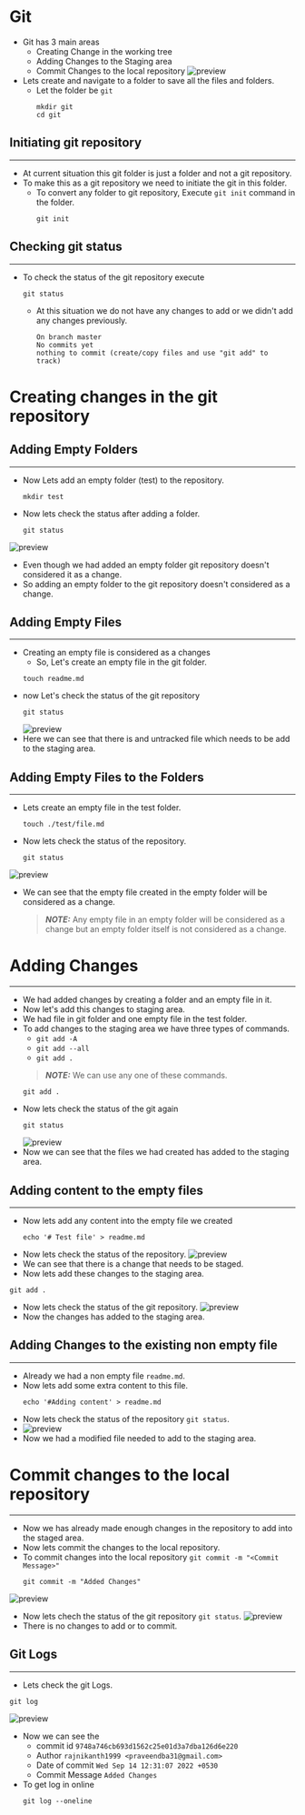 # Git

* Git has 3 main areas
  * Creating Change in the working tree
  * Adding Changes to the Staging area
  * Commit Changes to the local repository
![preview](./Images/github1.png)
* Lets create and navigate to a folder to save all the files and folders.
  * Let the folder be `git`
    ```
    mkdir git
    cd git
    ```

## Initiating git repository
------------------------------
* At current situation this git folder is just a folder and not a git repository.
* To make this as a git repository we need to initiate the git in this folder.
  * To convert any folder to git repository, Execute `git init` command in the folder.
    ```
    git init
    ```

## Checking git status
----------------------------
* To check the status of the git repository execute
  ```
  git status
  ```
  * At this situation we do not have any changes to add or we didn't add any changes previously.
    ```
    On branch master
    No commits yet
    nothing to commit (create/copy files and use "git add" to track)
    ```

# Creating changes in the git repository

## Adding Empty Folders
------------------------------
* Now Lets add an empty folder (test) to the repository.
  ```
  mkdir test
  ```
* Now lets check the status after adding a folder.
  ```
  git status
  ```
![preview](./Images/github4.png)
* Even though we had added an empty folder git repository doesn't considered it as a change.
* So adding an empty folder to the git repository doesn't considered as a change.

## Adding Empty Files
------------------------------
* Creating an empty file is considered as a changes
  * So, Let's create an empty file in the git folder.
  ```
  touch readme.md
  ```
* now Let's check the status of the git repository
  ```
  git status
  ```
  ![preview](./Images/github2.png)
* Here we can see that there is and untracked file which needs to be add to the staging area.

## Adding Empty Files to the Folders
------------------------------
* Lets create an empty file in the test folder.
  ```
  touch ./test/file.md
  ```
* Now lets check the status of the repository.
  ```
  git status
  ```
![preview](./Images/github5.png)
* We can see that the empty file created in the empty folder will be considered as a change.
  > **_NOTE:_** Any empty file in an empty folder will be considered as a change but an empty folder itself is not considered as a change.

# Adding Changes
------------------------------
* We had added changes by creating a folder and an empty file in it.
* Now let's add this changes to staging area.
* We had file in git folder and one empty file in the test folder.
* To add changes to the staging area we have three types of commands.
  * ```git add -A```
  * ```git add --all```
  * ```git add .```
  > **_NOTE:_** We can use any one of these commands.
  ```
  git add .
  ```
* Now lets check the status of the git again
    ```
    git status
    ```
  ![preview](./Images/github3.png)
* Now we can see that the files we had created has added to the staging area.

## Adding content to the empty files
------------------------------
* Now lets add any content into the empty file we created
  ```
  echo '# Test file' > readme.md
  ```
* Now lets check the status of the repository.
![preview](./Images/github6.png)
* We can see that there is a change that needs to be staged.
* Now lets add these changes to the staging area.
```
git add .
```
* Now lets check the status of the git repository.
![preview](./Images/github7.png)
* Now the changes has added to the staging area.

## Adding Changes to the existing non empty file
------------------------------
* Already we had a non empty file `readme.md`.
* Now lets add some extra content to this file.
  ```
  echo '#Adding content' > readme.md
  ```
* Now lets check the status of the repository `git status`.
* ![preview](./Images/github8.png)
* Now we had a modified file needed to add to the staging area.

# Commit changes to the local repository
------------------------------
* Now we has already made enough changes in the repository to add into the staged area.
* Now lets commit the changes to the local repository.
* To commit changes into the local repository `git commit -m "<Commit Message>"`
  ```
  git commit -m "Added Changes" 
  ```
![preview](./Images/github9.png)
* Now lets chech  the status  of the git repository `git status`.
![preview](./Images/github10.png)
* There is no changes to add or to commit.

## Git Logs
------------
* Lets check the git Logs.
```
git log
```
![preview](./Images/github11.png)
* Now we can see the 
  * commit id `9748a746cb693d1562c25e01d3a7dba126d6e220`
  * Author `rajnikanth1999 <praveendba31@gmail.com>`
  * Date of commit `Wed Sep 14 12:31:07 2022 +0530`
  * Commit Message `Added Changes`
* To get log in online
  ```
  git log --oneline
  ```